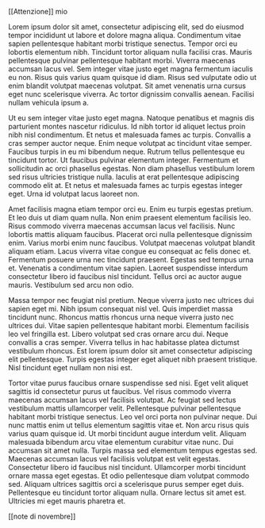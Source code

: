 [[Attenzione]] mio

Lorem ipsum dolor sit amet, consectetur adipiscing elit, sed do eiusmod tempor incididunt ut labore et dolore magna aliqua. Condimentum vitae sapien pellentesque habitant morbi tristique senectus. Tempor orci eu lobortis elementum nibh. Tincidunt tortor aliquam nulla facilisi cras. Mauris pellentesque pulvinar pellentesque habitant morbi. Viverra maecenas accumsan lacus vel. Sem integer vitae justo eget magna fermentum iaculis eu non. Risus quis varius quam quisque id diam. Risus sed vulputate odio ut enim blandit volutpat maecenas volutpat. Sit amet venenatis urna cursus eget nunc scelerisque viverra. Ac tortor dignissim convallis aenean. Facilisi nullam vehicula ipsum a.

Ut eu sem integer vitae justo eget magna. Natoque penatibus et magnis dis parturient montes nascetur ridiculus. Id nibh tortor id aliquet lectus proin nibh nisl condimentum. Et netus et malesuada fames ac turpis. Convallis a cras semper auctor neque. Enim neque volutpat ac tincidunt vitae semper. Faucibus turpis in eu mi bibendum neque. Rutrum tellus pellentesque eu tincidunt tortor. Ut faucibus pulvinar elementum integer. Fermentum et sollicitudin ac orci phasellus egestas. Non diam phasellus vestibulum lorem sed risus ultricies tristique nulla. Iaculis at erat pellentesque adipiscing commodo elit at. Et netus et malesuada fames ac turpis egestas integer eget. Urna id volutpat lacus laoreet non.

Amet facilisis magna etiam tempor orci eu. Enim eu turpis egestas pretium. Et leo duis ut diam quam nulla. Non enim praesent elementum facilisis leo. Risus commodo viverra maecenas accumsan lacus vel facilisis. Nunc lobortis mattis aliquam faucibus. Placerat orci nulla pellentesque dignissim enim. Varius morbi enim nunc faucibus. Volutpat maecenas volutpat blandit aliquam etiam. Lacus viverra vitae congue eu consequat ac felis donec et. Fermentum posuere urna nec tincidunt praesent. Egestas sed tempus urna et. Venenatis a condimentum vitae sapien. Laoreet suspendisse interdum consectetur libero id faucibus nisl tincidunt. Tellus orci ac auctor augue mauris. Vestibulum sed arcu non odio.

Massa tempor nec feugiat nisl pretium. Neque viverra justo nec ultrices dui sapien eget mi. Nibh ipsum consequat nisl vel. Quis imperdiet massa tincidunt nunc. Rhoncus mattis rhoncus urna neque viverra justo nec ultrices dui. Vitae sapien pellentesque habitant morbi. Elementum facilisis leo vel fringilla est. Libero volutpat sed cras ornare arcu dui. Neque convallis a cras semper. Viverra tellus in hac habitasse platea dictumst vestibulum rhoncus. Est lorem ipsum dolor sit amet consectetur adipiscing elit pellentesque. Turpis egestas integer eget aliquet nibh praesent tristique. Nisl tincidunt eget nullam non nisi est.

Tortor vitae purus faucibus ornare suspendisse sed nisi. Eget velit aliquet sagittis id consectetur purus ut faucibus. Vel risus commodo viverra maecenas accumsan lacus vel facilisis volutpat. Ac feugiat sed lectus vestibulum mattis ullamcorper velit. Pellentesque pulvinar pellentesque habitant morbi tristique senectus. Leo vel orci porta non pulvinar neque. Dui nunc mattis enim ut tellus elementum sagittis vitae et. Non arcu risus quis varius quam quisque id. Ut morbi tincidunt augue interdum velit. Aliquam malesuada bibendum arcu vitae elementum curabitur vitae nunc. Dui accumsan sit amet nulla. Turpis massa sed elementum tempus egestas sed. Maecenas accumsan lacus vel facilisis volutpat est velit egestas. Consectetur libero id faucibus nisl tincidunt. Ullamcorper morbi tincidunt ornare massa eget egestas. Et odio pellentesque diam volutpat commodo sed. Aliquam ultrices sagittis orci a scelerisque purus semper eget duis. Pellentesque eu tincidunt tortor aliquam nulla. Ornare lectus sit amet est. Ultricies mi eget mauris pharetra et.

[[note di novembre]]
